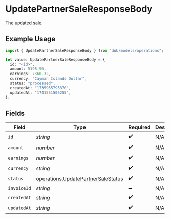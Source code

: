 # UpdatePartnerSaleResponseBody

The updated sale.

## Example Usage

```typescript
import { UpdatePartnerSaleResponseBody } from "dub/models/operations";

let value: UpdatePartnerSaleResponseBody = {
  id: "<id>",
  amount: 5198.96,
  earnings: 7360.32,
  currency: "Cayman Islands Dollar",
  status: "processed",
  createdAt: "1735955795370",
  updatedAt: "1741551505255",
};
```

## Fields

| Field                                                                                    | Type                                                                                     | Required                                                                                 | Description                                                                              |
| ---------------------------------------------------------------------------------------- | ---------------------------------------------------------------------------------------- | ---------------------------------------------------------------------------------------- | ---------------------------------------------------------------------------------------- |
| `id`                                                                                     | *string*                                                                                 | :heavy_check_mark:                                                                       | N/A                                                                                      |
| `amount`                                                                                 | *number*                                                                                 | :heavy_check_mark:                                                                       | N/A                                                                                      |
| `earnings`                                                                               | *number*                                                                                 | :heavy_check_mark:                                                                       | N/A                                                                                      |
| `currency`                                                                               | *string*                                                                                 | :heavy_check_mark:                                                                       | N/A                                                                                      |
| `status`                                                                                 | [operations.UpdatePartnerSaleStatus](../../models/operations/updatepartnersalestatus.md) | :heavy_check_mark:                                                                       | N/A                                                                                      |
| `invoiceId`                                                                              | *string*                                                                                 | :heavy_minus_sign:                                                                       | N/A                                                                                      |
| `createdAt`                                                                              | *string*                                                                                 | :heavy_check_mark:                                                                       | N/A                                                                                      |
| `updatedAt`                                                                              | *string*                                                                                 | :heavy_check_mark:                                                                       | N/A                                                                                      |